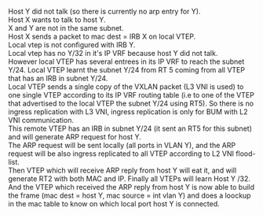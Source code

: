 Host Y did not talk (so there is currently no arp entry for Y).  
Host X wants to talk to host Y.  
X and Y are not in the same subnet.  
Host X sends a packet to mac dest = IRB X on local VTEP.  
Local vtep is not configured with IRB Y.  
Local vtep has no Y/32 in it's IP VRF because host Y did not talk.  
However local VTEP has several entrees in its IP VRF to reach the subnet Y/24. Local VTEP learnt the subnet Y/24 from RT 5 coming from all VTEP that has an IRB in subnet Y/24.  
Local VTEP sends a single copy of the VXLAN packet (L3 VNI is used) to one single VTEP according to its IP VRF routing table (i.e to one of the VTEP that advertised to the local VTEP the subnet Y/24 using RT5). 
So there is no ingress replication with L3 VNI, ingress replication is only for BUM with L2 VNI communication.  
This remote VTEP has an IRB in subnet Y/24 (it sent an RT5 for this subnet) and will generate ARP request for host Y.  
The ARP request will be sent locally (all ports in VLAN Y), and the ARP request will be also ingress replicated to all VTEP according to L2 VNI flood-list.  
Then VTEP which will receive ARP reply from host Y will eat it, and will generate RT2 with both MAC and IP. Finally all VTEPs will learn Host Y /32.  
And the VTEP which received the ARP reply from host Y is now able to build the frame (mac dest = host Y, mac source = int vlan Y) and does a loockup in the mac table to know on which local port host Y is connected.   
